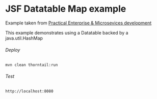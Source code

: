 JSF Datatable Map example
=====================================

Example taken from [Practical Enterprise & Microsevices development](http://www.itbuzzpress.com/ebooks/java-ee-7-development-on-wildfly.html)

This example demonstrates using a Datatable backed by a java.util.HashMap

###### Deploy
```shell
mvn clean thorntail:run
```
###### Test
```shell
http://localhost:8080 
```
 
